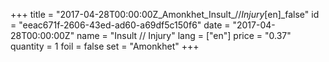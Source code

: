 +++
title = "2017-04-28T00:00:00Z_Amonkhet_Insult_//_Injury_[en]_false"
id = "eeac671f-2606-43ed-ad60-a69df5c150f6"
date = "2017-04-28T00:00:00Z"
name = "Insult // Injury"
lang = ["en"]
price = "0.37"
quantity = 1
foil = false
set = "Amonkhet"
+++
